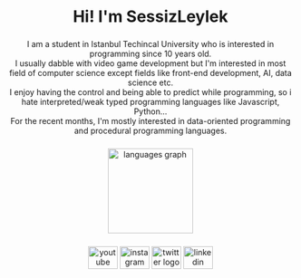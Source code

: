 <h1 align="center">Hi! I'm SessizLeylek</h1>

###

<p align="center">I am a student in Istanbul Techincal University who is interested in programming since 10 years old.<br>I usually dabble with video game development but I'm interested in most field of computer science except fields like front-end development, AI, data science etc.<br>I enjoy having the control and being able to predict while programming, so i hate interpreted/weak typed programming languages like Javascript, Python...<br>For the recent months, I'm mostly interested in data-oriented programming and procedural programming languages.</p>

###

<div align="center">
  <img src="https://github-readme-stats.vercel.app/api/top-langs?username=sessizleylek&locale=en&hide_title=false&layout=compact&card_width=320&langs_count=5&theme=dracula&hide_border=false&order=2" height="150" alt="languages graph"  />
</div>

###

<div align="center">
  <a href="https://www.youtube.com"><img src="https://raw.githubusercontent.com/maurodesouza/profile-readme-generator/master/src/assets/icons/social/youtube/default.svg" width="52" height="40" alt="youtube logo"  /></a>
  <img src="https://raw.githubusercontent.com/maurodesouza/profile-readme-generator/master/src/assets/icons/social/instagram/default.svg" width="52" height="40" alt="instagram logo"  />
  <img src="https://raw.githubusercontent.com/maurodesouza/profile-readme-generator/master/src/assets/icons/social/twitter/default.svg" width="52" height="40" alt="twitter logo"  />
  <img src="https://raw.githubusercontent.com/maurodesouza/profile-readme-generator/master/src/assets/icons/social/linkedin/default.svg" width="52" height="40" alt="linkedin logo"  />
</div>

###
